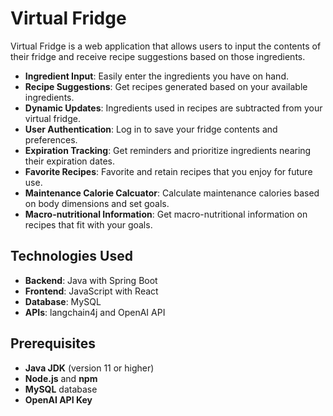# Virtual Fridge

Virtual Fridge is a web application that allows users to input the contents of their fridge and receive recipe suggestions based on those ingredients.

- **Ingredient Input**: Easily enter the ingredients you have on hand.
- **Recipe Suggestions**: Get recipes generated based on your available ingredients.
- **Dynamic Updates**: Ingredients used in recipes are subtracted from your virtual fridge.
- **User Authentication**: Log in to save your fridge contents and preferences.
- **Expiration Tracking**: Get reminders and prioritize ingredients nearing their expiration dates.
- **Favorite Recipes**: Favorite and retain recipes that you enjoy for future use.
- **Maintenance Calorie Calcuator**: Calculate maintenance calories based on body dimensions and set goals.
- **Macro-nutritional Information**: Get macro-nutritional information on recipes that fit with your goals.

## Technologies Used

- **Backend**: Java with Spring Boot
- **Frontend**: JavaScript with React
- **Database**: MySQL
- **APIs**: langchain4j and OpenAI API

## Prerequisites

- **Java JDK** (version 11 or higher)
- **Node.js** and **npm**
- **MySQL** database
- **OpenAI API Key**
